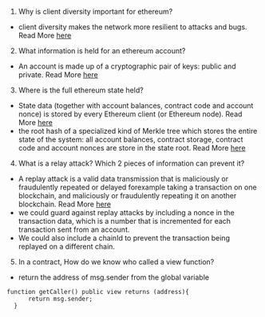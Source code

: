 1. Why is client diversity important for ethereum?

- client diversity makes the network more resilient to attacks and bugs.
  Read More [here](https://ethereum.org/en/developers/docs/nodes-and-clients/client-diversity/)

2. What information is held for an ethereum account?

- An account is made up of a cryptographic pair of keys: public and private.
  Read More [here](https://ethereum.org/en/developers/docs/accounts/)

3. Where is the full ethereum state held?

- State data (together with account balances, contract code and account nonce) is stored by every Ethereum client (or Ethereum node).
  Read More [here](https://www.reddit.com/r/ethereum/comments/3k4h3w/basic_questions_about_the_ethereum_evm_and_state/)
- the root hash of a specialized kind of Merkle tree which stores the entire state of the system: all account balances, contract storage, contract code and account nonces are store in the state root.
  Read More [here](https://blog.ethereum.org/2015/06/26/state-tree-pruning)

4. What is a relay attack? Which 2 pieces of information can prevent it?

- A replay attack is a valid data transmission that is maliciously or fraudulently repeated or delayed forexample taking a transaction on one blockchain, and maliciously or fraudulently repeating it on another blockchain.
  Read More [here](https://ethereum.stackexchange.com/questions/26/what-is-a-replay-attack)
- we could guard against replay attacks by including a nonce in the transaction data, which is a number that is incremented for each transaction sent from an account.
- We could also include a chainId to prevent the transaction being replayed on a different chain.

5. In a contract, How do we know who called a view function?

- return the address of msg.sender from the global variable

```
function getCaller() public view returns (address){
      return msg.sender;
  }
```
